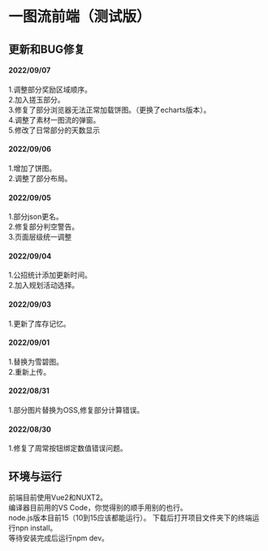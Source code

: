 # 一图流前端（测试版）


## 更新和BUG修复
#### 2022/09/07
1.调整部分奖励区域顺序。<br>
2.加入搓玉部分。<br>
3.修复了部分浏览器无法正常加载饼图。（更换了echarts版本）。<br>
4.调整了素材一图流的弹窗。<br>
5.修改了日常部分的天数显示
#### 2022/09/06
1.增加了饼图。<br>
2.调整了部分布局。
#### 2022/09/05
1.部分json更名。<br>
2.修复部分判空警告。<br>
3.页面层级统一调整
#### 2022/09/04
1.公招统计添加更新时间。<br>
2.加入规划活动选择。
#### 2022/09/03
1.更新了库存记忆。
#### 2022/09/01
1.替换为雪碧图。<br>
2.重新上传。
#### 2022/08/31
1.部分图片替换为OSS,修复部分计算错误。
#### 2022/08/30 
1.修复了周常按钮绑定数值错误问题。


## 环境与运行
前端目前使用Vue2和NUXT2。<br>
编译器目前用的VS Code，你觉得别的顺手用别的也行。<br>
node.js版本目前15（10到15应该都能运行）。
下载后打开项目文件夹下的终端运行npn install。<br>
等待安装完成后运行npm dev。


